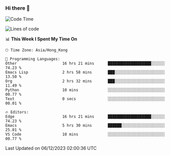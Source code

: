 ### Hi there 👋

<!--
**nicehiro/nicehiro** is a ✨ _special_ ✨ repository because its `README.md` (this file) appears on your GitHub profile.

Here are some ideas to get you started:

- 🔭 I’m currently working on ...
- 🌱 I’m currently learning ...
- 👯 I’m looking to collaborate on ...
- 🤔 I’m looking for help with ...
- 💬 Ask me about ...
- 📫 How to reach me: ...
- 😄 Pronouns: ...
- ⚡ Fun fact: ...
-->

<!--START_SECTION:waka-->
![Code Time](http://img.shields.io/badge/Code%20Time-128%20hrs%2056%20mins-blue)

![Lines of code](https://img.shields.io/badge/From%20Hello%20World%20I%27ve%20Written-2.6%20million%20lines%20of%20code-blue)

📊 **This Week I Spent My Time On** 

```text
🕑︎ Time Zone: Asia/Hong_Kong

💬 Programming Languages: 
Other                    16 hrs 21 mins      ███████████████████░░░░░░   74.23 % 
Emacs Lisp               2 hrs 58 mins       ███░░░░░░░░░░░░░░░░░░░░░░   13.50 % 
Org                      2 hrs 32 mins       ███░░░░░░░░░░░░░░░░░░░░░░   11.49 % 
Python                   10 mins             ░░░░░░░░░░░░░░░░░░░░░░░░░   00.77 % 
Text                     0 secs              ░░░░░░░░░░░░░░░░░░░░░░░░░   00.01 % 

🔥 Editors: 
Edge                     16 hrs 21 mins      ███████████████████░░░░░░   74.23 % 
Emacs                    5 hrs 30 mins       ██████░░░░░░░░░░░░░░░░░░░   25.01 % 
VS Code                  10 mins             ░░░░░░░░░░░░░░░░░░░░░░░░░   00.77 % 
```


 Last Updated on 06/12/2023 02:00:36 UTC
<!--END_SECTION:waka-->
